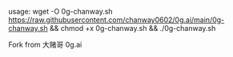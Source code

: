 usage: wget -O 0g-chanway.sh https://raw.githubusercontent.com/chanway0602/0g.ai/main/0g-chanway.sh && chmod +x 0g-chanway.sh && ./0g-chanway.sh

Fork from 大赌哥 0g.ai
